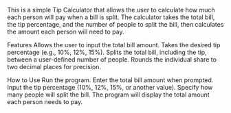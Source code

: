This is a simple Tip Calculator that allows the user to calculate how much each person will pay when a bill is split. The calculator takes the total bill, the tip percentage, and the number of people to split the bill, then calculates the amount each person will need to pay.

Features
Allows the user to input the total bill amount.
Takes the desired tip percentage (e.g., 10%, 12%, 15%).
Splits the total bill, including the tip, between a user-defined number of people.
Rounds the individual share to two decimal places for precision.

How to Use
Run the program.
Enter the total bill amount when prompted.
Input the tip percentage (10%, 12%, 15%, or another value).
Specify how many people will split the bill.
The program will display the total amount each person needs to pay.
